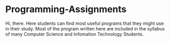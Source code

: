 # Programming-Assignments
Hi, there.
Here students can find most useful programs that they might use in their study. Most of the program written here are included
in the syllabus of many Computer Science and Infomation Technology Students.
